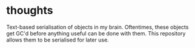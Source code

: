 # thoughts
Text-based serialisation of objects in my brain. Oftentimes, these objects get GC'd before anything useful can be done with them. This repository allows them to be serialised for later use.

